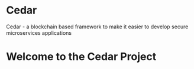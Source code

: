 # Cedar
Cedar - a blockchain based framework to make it easier to develop secure microservices applications
# Welcome to the Cedar Project
